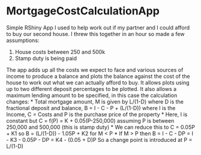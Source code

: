 # MortgageCostCalculationApp
Simple RShiny App I used to help work out if my partner and I could afford to buy our second house. I threw this together in an hour so made a few assumptions:
1. House costs between 250 and 500k
2. Stamp duty is being paid

The app adds up all the costs we expect to face and various sources of income to produce a balance and plots the balance against the cost of the house to work out what we can actually afford to buy.
It allows plots using up to two different deposit percentages to be plotted.
It also allows a maximum lending amount to be specified, in this case the calculation changes: 
	* Total mortgage amount, M is given by L/(1-D) where D is the fractional deposit and balance, B = I - C - P + (L/(1-D)) where I is the Income, C = Costs and P is the purchase price of the property
	* Here, I is constant but C = f(P) = K + 0.05(P-250,000) assuming P is between 250,000 and 500,000 (this is stamp duty)
	* We can reduce this to C = 0.05P + K1 so B = (L/(1-D)) - 1.05P + K2 for M < P
	* If M > P then B = I - C - DP = I - K3 - 0.05P - DP  = K4 - (0.05 + D)P So a change point is introduced at P = L/(1-D)
	
	
